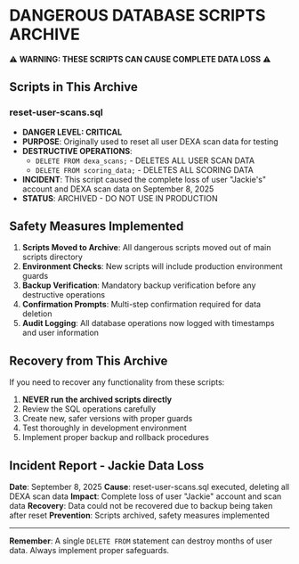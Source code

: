 # DANGEROUS DATABASE SCRIPTS ARCHIVE

⚠️ **WARNING: THESE SCRIPTS CAN CAUSE COMPLETE DATA LOSS** ⚠️

## Scripts in This Archive

### reset-user-scans.sql
- **DANGER LEVEL: CRITICAL** 
- **PURPOSE**: Originally used to reset all user DEXA scan data for testing
- **DESTRUCTIVE OPERATIONS**: 
  - `DELETE FROM dexa_scans;` - DELETES ALL USER SCAN DATA
  - `DELETE FROM scoring_data;` - DELETES ALL SCORING DATA
- **INCIDENT**: This script caused the complete loss of user "Jackie's" account and DEXA scan data on September 8, 2025
- **STATUS**: ARCHIVED - DO NOT USE IN PRODUCTION

## Safety Measures Implemented

1. **Scripts Moved to Archive**: All dangerous scripts moved out of main scripts directory
2. **Environment Checks**: New scripts will include production environment guards
3. **Backup Verification**: Mandatory backup verification before any destructive operations
4. **Confirmation Prompts**: Multi-step confirmation required for data deletion
5. **Audit Logging**: All database operations now logged with timestamps and user information

## Recovery from This Archive

If you need to recover any functionality from these scripts:

1. **NEVER run the archived scripts directly**
2. Review the SQL operations carefully
3. Create new, safer versions with proper guards
4. Test thoroughly in development environment
5. Implement proper backup and rollback procedures

## Incident Report - Jackie Data Loss

**Date**: September 8, 2025
**Cause**: reset-user-scans.sql executed, deleting all DEXA scan data
**Impact**: Complete loss of user "Jackie" account and scan data
**Recovery**: Data could not be recovered due to backup being taken after reset
**Prevention**: Scripts archived, safety measures implemented

---

**Remember**: A single `DELETE FROM` statement can destroy months of user data. Always implement proper safeguards.